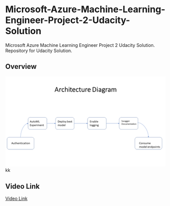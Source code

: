 # Microsoft-Azure-Machine-Learning-Engineer-Project-2-Udacity-Solution
Microsoft Azure Machine Learning Engineer Project 2 Udacity Solution. Repository for Udacity Solution. 

## Overview



<img src="/images/Slide1.PNG">   kk




## Video Link

[Video Link](https://www.dropbox.com/s/upoew9usg5a2idj/Recording%20%238.mp4?dl=0)

